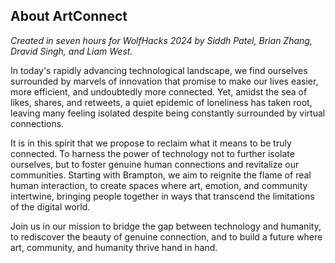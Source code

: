 ## About ArtConnect

_Created in seven hours for WolfHacks 2024 by Siddh Patel, Brian Zhang, Dravid Singh, and Liam West._

In today's rapidly advancing technological landscape, we find ourselves surrounded by marvels of innovation that promise to make our lives easier, more efficient, and undoubtedly more connected. Yet, amidst the sea of likes, shares, and retweets, a quiet epidemic of loneliness has taken root, leaving many feeling isolated despite being constantly surrounded by virtual connections.

It is in this spirit that we propose to reclaim what it means to be truly connected. To harness the power of technology not to further isolate ourselves, but to foster genuine human connections and revitalize our communities. Starting with Brampton, we aim to reignite the flame of real human interaction, to create spaces where art, emotion, and community intertwine, bringing people together in ways that transcend the limitations of the digital world.

Join us in our mission to bridge the gap between technology and humanity, to rediscover the beauty of genuine connection, and to build a future where art, community, and humanity thrive hand in hand.
